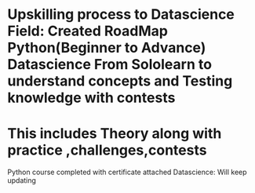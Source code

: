 Upskilling process to Datascience Field:
Created RoadMap
Python(Beginner to Advance)
Datascience
From Sololearn to understand concepts
and Testing knowledge with contests
=======
This includes Theory along with practice ,challenges,contests
========
Python course completed with certificate attached
Datascience:
Will keep updating

